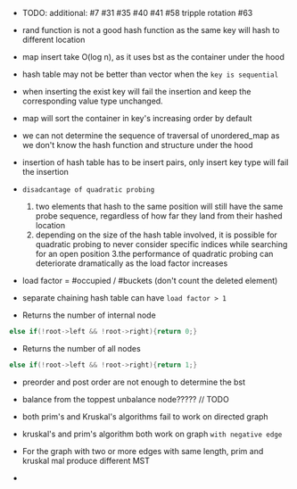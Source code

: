 * TODO: additional: #7 #31 #35 #40 #41 #58 tripple rotation #63
* rand function is not a good hash function as the same key will hash to different location
* map insert take O(log n), as it uses bst as the container under the hood
* hash table may not be better than vector when the `key is sequential`
* when inserting the exist key will fail the insertion and keep the corresponding value type unchanged.
* map will sort the container in key's increasing order by default
* we can not determine the sequence of traversal of unordered_map as we don't know the hash function and structure under the hood
* insertion of hash table has to be insert pairs, only insert key type will fail the insertion
*  `disadcantage of quadratic probing`
    1. two elements that hash to the same position will still have the same probe sequence, regardless of how far they land from their hashed location
    2. depending on the size of the hash table involved, it is possible for quadratic probing to never consider specific indices while searching for an open position
    3.the performance of quadratic probing can deteriorate dramatically as the load factor increases
* load factor = #occupied / #buckets (don't count the deleted element)
* separate chaining hash table can have `load factor > 1`

* Returns the number of internal node
````C++
else if(!root->left && !root->right){return 0;}
````

* Returns the number of all nodes
````C++
else if(!root->left && !root->right){return 1;}
````
* preorder and post order are not enough to determine the bst
*  balance from the toppest unbalance node????? // TODO

* both prim's and Kruskal's algorithms fail to work on directed graph
*  kruskal's and prim's algorithm both work on graph `with negative edge`
*  For the graph with two or more edges with same length, prim and kruskal mal produce different MST
*  
